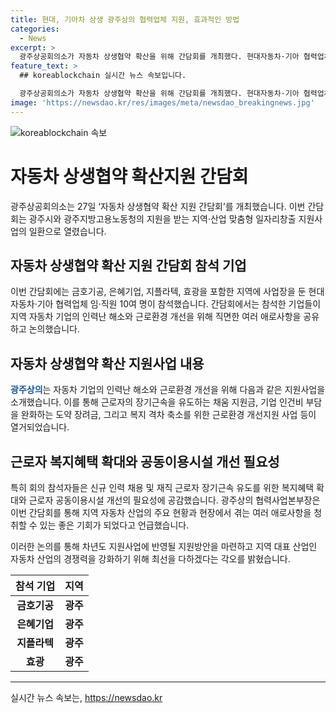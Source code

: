 ```yaml
---
title: 현대, 기아차 상생 광주상의 협력업체 지원, 효과적인 방법
categories:
  - News
excerpt: >
  광주상공회의소가 자동차 상생협약 확산을 위해 간담회를 개최했다. 현대자동차·기아 협력업체 등 10여 명이 참석한 이번 간담회에서는 인력난 및 근로환경 개선을 위한 지원사업과 어려움을 논의했다. 근로자 장기근속 유도를 위한 복지혜택 확대와 지역 대표 산업인 자동차 산업의 경쟁력 강화를 위한 최선의 노력을 다짐했다. 더 많은 자세한 내용을 알고 싶다면 [기사 링크]를 클릭해보세요!
feature_text: >
  ## koreablockchain 실시간 뉴스 속보입니다.

  광주상공회의소가 자동차 상생협약 확산을 위해 간담회를 개최했다. 현대자동차·기아 협력업체 등 10여 명이 참석한 이번 간담회에서는 인력난 및 근로환경 개선을 위한 지원사업과 어려움을 논의했다. 근로자 장기근속 유도를 위한 복지혜택 확대와 지역 대표 산업인 자동차 산업의 경쟁력 강화를 위한 최선의 노력을 다짐했다. 더 많은 자세한 내용을 알고 싶다면 [기사 링크]를 클릭해보세요!
image: 'https://newsdao.kr/res/images/meta/newsdao_breakingnews.jpg'
---
```


<p><img src="https://newsdao.kr/res/images/meta/newsdao_breakingnews.jpg" alt="koreablockchain 속보" /></p>

<h1 data-ke-size="size26">자동차 상생협약 확산지원 간담회</h1>

<p data-ke-size="size16">광주상공회의소는 27일 ‘자동차 상생협약 확산 지원 간담회’를 개최했습니다. 이번 간담회는 광주시와 광주지방고용노동청의 지원을 받는 지역·산업 맞춤형 일자리창출 지원사업의 일환으로 열렸습니다.</p>

<h2 data-ke-size="size24">자동차 상생협약 확산 지원 간담회 참석 기업</h2>

<p data-ke-size="size16">이번 간담회에는 금호기공, 은혜기업, 지플라텍, 효광을 포함한 지역에 사업장을 둔 현대자동차·기아 협력업체 임·직원 10여 명이 참석했습니다. 간담회에서는 참석한 기업들이 지역 자동차 기업의 인력난 해소와 근로환경 개선을 위해 직면한 여러 애로사항을 공유하고 논의했습니다.</p>

<h2 data-ke-size="size24">자동차 상생협약 확산 지원사업 내용</h2>

<p data-ke-size="size16"><b><span style="color: #1a5490;">광주상의</span></b>는 자동차 기업의 인력난 해소와 근로환경 개선을 위해 다음과 같은 지원사업을 소개했습니다. 이를 통해 근로자의 장기근속을 유도하는 채움 지원금, 기업 인건비 부담을 완화하는 도약 장려금, 그리고 복지 격차 축소를 위한 근로환경 개선지원 사업 등이 열거되었습니다.</p>

<h2 data-ke-size="size24">근로자 복지혜택 확대와 공동이용시설 개선 필요성</h2>

<p data-ke-size="size16">특히 회의 참석자들은 신규 인력 채용 및 재직 근로자 장기근속 유도를 위한 복지혜택 확대와 근로자 공동이용시설 개선의 필요성에 공감했습니다. 광주상의 협력사업본부장은 이번 간담회를 통해 지역 자동차 산업의 주요 현황과 현장에서 겪는 여러 애로사항을 청취할 수 있는 좋은 기회가 되었다고 언급했습니다.</p>

<p data-ke-size="size16">이러한 논의를 통해 차년도 지원사업에 반영될 지원방안을 마련하고 지역 대표 산업인 자동차 산업의 경쟁력을 강화하기 위해 최선을 다하겠다는 각오를 밝혔습니다.</p>

<table>
    <thead>
        <tr>
            <th style="text-align: center; height: 17px;"><b>참석 기업</b></th>
            <th style="text-align: center; height: 17px;"><b>지역</b></th>
        </tr>
    </thead>
    <tbody>
        <tr>
            <td style="text-align: center; height: 17px;"><b>금호기공</b></td>
            <td style="text-align: center; height: 17px;"><b>광주</b></td>
        </tr>
        <tr>
            <td style="text-align: center; height: 17px;"><b>은혜기업</b></td>
            <td style="text-align: center; height: 17px;"><b>광주</b></td>
        </tr>
        <tr>
            <td style="text-align: center; height: 17px;"><b>지플라텍</b></td>
            <td style="text-align: center; height: 17px;"><b>광주</b></td>
        </tr>
        <tr>
            <td style="text-align: center; height: 17px;"><b>효광</b></td>
            <td style="text-align: center; height: 17px;"><b>광주</b></td>
        </tr>
    </tbody>
</table>

<p><hr></p>
실시간 뉴스 속보는, <a href="https://newsdao.kr" rel="dofollow">https://newsdao.kr</a>


